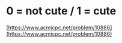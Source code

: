 # 0 = not cute / 1 = cute

[https://www.acmicpc.net/problem/10886](https://www.acmicpc.net/problem/10886)